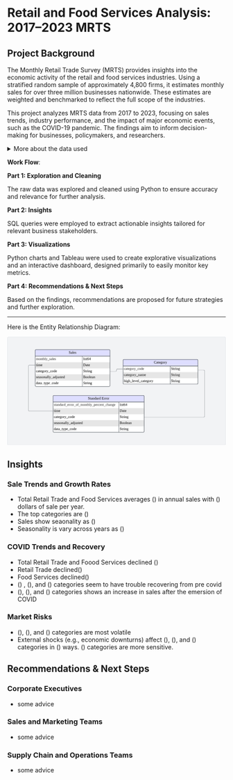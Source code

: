 # Retail and Food Services Analysis: 2017–2023 MRTS
## Project Background
The Monthly Retail Trade Survey (MRTS) provides insights into the economic activity of the retail and food services industries. Using a stratified random sample of approximately 4,800 firms, it estimates monthly sales for over three million businesses nationwide. These estimates are weighted and benchmarked to reflect the full scope of the industries.

This project analyzes MRTS data from 2017 to 2023, focusing on sales trends, industry performance, and the impact of major economic events, such as the COVID-19 pandemic. The findings aim to inform decision-making for businesses, policymakers, and researchers.
<details>
<summary>More about the data used</summary>

The data was retrieved from the Census Bureau's Monthly Retail Trade Survey (MRTS) API. 

- **API Call Construction**: A Python script was used to query the API with parameters specifying the data type, time range (2017–2023). Both seasonally adjusted and unadjusted metrics are retrieved.
- **Data Handling**: The API response was parsed and transformed into a structured format (CSV) for further analysis.

The Python script used for this process is available [here](scripts/fetch_data.py).
</details>

**Work Flow**:

**Part 1: Exploration and Cleaning**

The raw data was explored and cleaned using Python to ensure accuracy and relevance for further analysis.

**Part 2: Insights**

SQL queries were employed to extract actionable insights tailored for relevant business stakeholders.

**Part 3: Visualizations**

Python charts and Tableau were used to create explorative visualizations and an interactive dashboard, designed primarily to easily monitor key metrics.

**Part 4: Recommendations & Next Steps**

Based on the findings, recommendations are proposed for future strategies and further exploration.

---

Here is the Entity Relationship Diagram:

![Entity Relationship Diagram](images/retail_food_diagram.png)


## Insights

### Sale Trends and Growth Rates
- Total Retail Trade and Food Services averages () in annual sales with () dollars of sale per year.
- The top categories are ()
- Sales show seaonality as ()
- Seasonality is vary across years as ()

### COVID Trends and Recovery
- Total Retail Trade and Foood Services declined ()
- Retail Trade declined()
- Food Services declined()
- () , (), and () categories seem to have trouble recovering from pre covid
- (), (), and () categories shows an increase in sales after the emersion of COVID

### Market Risks
- (), (), and () categories are most volatile
- External shocks (e.g., economic downturns) affect (), (),  and () categories in () ways. () categories are more sensitive.

## Recommendations & Next Steps

### Corporate Executives
 - some advice
### Sales and Marketing Teams
- some advice
### Supply Chain and Operations Teams
- some advice 


